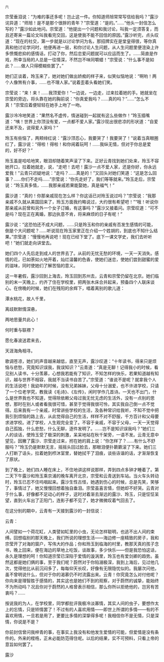     六 

   宗莹垂泪说：“为难的事还多呢！岂止这一件。你知道师旭常常写信给我吗？”露沙诧异道：“师旭！是不是那个很胖的青年？”宗莹道：“是的。”……“他头一封信怎么写的？”露沙如此地问。宗莹道：“他提出一个问题和我讨论，叫我一定须答复，而且还寄来一篇论文叫我看完交回，这是使我不能不回信的原因。”露沙听完，点头叹道：“现在的社交，第一步就是以讨论学问为名，那招牌实在是堂皇得很，等你真真和他讨论学问时，他便再进一层，和你讨论人生问题，从人生问题里便渲染上许多愤慨悲抑的感情话，打动了你，然后恋爱问题就可以应运而生了。……简直是作戏，所幸当局的人总是一往情深，不然岂不味同嚼蜡！”宗莹说：“什么事不是如此？……做人只得模糊些罢了。”

   她们正谈着，玲玉来了，她对她们做出娇痴的样子来，似笑似恼地说：“啊哟！两个人像煞有介事，……也不理人家。”说着歪着头看她们笑。

   宗莹说：“来！来！……我顶爱你！”一边说，一边走，过来拉着她的手。她就坐在宗莹的旁边，将头靠在她的胸前说：“你真爱我吗？……真的吗？”……“怎么不真！”宗莹应着便轻轻在她手上吻了一吻。

   露沙冷冷地笑道：“果然名不虚传，情迷碰到一起就有这么些做作！”玲玉插嘴道：“咦！世界上你顶没有爱，一点都不爱人家。”露沙现出很悲凉的形状道：“自爱还来不及，说得爱人家吗？”

   玲玉有些恼了，两颊绯红说：“露沙顶忍心，我要哭了！我要哭了！”说着当真眼圈红了，露沙说：“得啦！得啦！和你闹着玩呵！……我纵无情，但对于你总是爱的，好不好？”

   玲玉虽是哈哈地笑，眼泪却随着笑声滚了下来。正好云青找到她们处来，玲玉不容她开口，拉着她就走，说，“走吧！去吧！露沙一点不爱人家，还是你好，你永远爱我！”云青只迟疑地说：“走吗？……真是的！”又回头对她们笑道：“这是怎么回事？……你们不走吗……”宗莹说：“你先走好了，我们等等就来。”玲玉走后，宗莹说：“玲玉真多情，……我那亲戚若果能娶她，真是福气！”

   露沙道：“真的！你那亲戚现在怎么样？你这话已对玲玉说过吗？”宗莹说：“我那亲戚不久就从美国回来了，玲玉方面我约略说过，大约很有希望吧！”“哦！听说你那亲戚从前曾和另外一个女子订婚，有这事吗？”露沙又接着问。宗莹叹道：“可不是吗？现在正在离婚，那边执意不肯，将来麻烦的日子有呢！”

   露沙说：“这恐怕还不成大问题，……只是玲玉和你的亲戚有否发生感情的可能，倒是个大问题呢？……听说现在玲玉家里正在介绍一个姓胡的，到底也不知什么结果。”宗莹道：“慢慢地再说吧！现在已经下堂了。底下一课文学史，我们去听听吧！”她们就走向讲堂去。

   她们四个人先后走到成人的世界去了。从前的无忧无愁的环境，一天一天消失。感情的花，已如荼如火地开着，灿烂温馨的色香，使她们迷恋，使她们尝到甜蜜的爱的滋味，同时使她们了解苦恼的意义。

   这一年暑假，露沙回到上海去，玲玉回到苏州去，云青和宗莹仍留在北京。她们临别的末一天晚上，约齐了住在学校里，把两张木床合并起来，预备四个人联床谈心。在傍晚的时候，她们在残阳的余辉下，唱着离别的歌儿道：

   潭水桃花，故人千里，

   离歧默默情深悬，

   两地思量共此心！

   何时重与联襟？

   愿化春波送君来去，

   天涯海角相寻。

   歌调苍凉，她们的声音越来越低，直至无声，露沙叹道：“十年读书，得来只是烦恼与悲愁，究竟知识误我，我误知识？”云青道：“真是无聊！记得我小的时候，看见别人读书，十分羡慕，心想我若能有了知识，不知怎样的快乐，若果知道越有知识，越与世界不相容，我就不当读书自苦了。”宗莹道：“谁说不是呢？就拿我个人的生活说吧！我幼年的时候，没有兄弟姊妹，父母十分溺爱，也不许进学校，只请了一个位老学究，教我读《毛诗》、《左传》，闲时学作几首诗。一天也不出门，什么是世界我也不知道，觉得除依赖父母过我无忧无虑的生活外，没有一点别的思想，那时在别人或者看我很可惜，甚至于觉得我很可怜，其实我自己倒一点不觉得。后来我有一个亲戚，时常讲些学校的生活，及各种常识给我听，不知不觉中把我引到烦恼的路上去，从此觉得自己的生活，样样不对不舒服，千方百计和父母要求进学校。进了学校，人生观完全变了。不容于亲戚，不容于父母，一天一天觉得自己孤独，什么悲愁，什么无聊，逐件发明了。……岂不是知识误我吗？”她们三人的谈话，使玲玉受了极深的刺激，呆呆地站在秋千架旁，一语不发。云青无意中望见，因撇了露沙、宗莹走过来，拊在她的肩上说：“你怎样了？……有什么不舒服吗？”玲玉仍是默默无言，摇摇头回过脸去，那眼泪便扑簌簌滚了下来。她们三人打断了话头，拉着她到栉沐室里，替她拭干了泪痕，谈些诙谐的话，才渐渐恢复了原状。

   到了晚上，她们四人睡在床上，不住地讲这样说那样，弄到四点多钟才睡着了。第二天下午露沙和玲玉乘京浦的晚车离开北京，宗莹和云青送到车站。当火车头转动时，玲玉已忍不住呜咽起来。露沙生性古怪，她遇到伤心的时候，总是先笑，笑够了，事情过了，她又慢慢回想着独自垂泪。宗莹虽喜言情，但她却不好哭。云青对于什么事，好像都不足动心的样子，这时对着渐去渐远的露沙、玲玉，只是怔怔呆望，直到火车出了正阳门，连影子都不见了，她才微微叹着气回去了。

   在这分别的期中，云青有一天接到露沙的一封信说：

   云青：

   人间譬如一个荷花缸，人类譬如缸里的小虫，无论怎样聪明，也逃不出人间的束缚。回想临别的那天晚上，我们所说的理想生活——海边修一座精致的房子，我和宗莹开了对海的窗户，写伟大的作品；你和玲玉到临海的村里，教那天真的孩子念书，晚上回来，便在海边的草地上吃饭，谈故事，多少快乐——但是我恐怕这话，永久是理想的呵！你知道宗莹已深陷于爱情的漩涡里，玲玉也有爱剑卿的趋势。虽然这都是她们俩的事，至于我们呢？蔚然对于你陷溺极深，我到上海后，见过他几次，觉得他比从前沉闷多了，每每仰天长叹，好像有无限隐忧似的。我屡次问他，虽不曾明说什么，但对于你的渴慕仍不时流露出来。云青！你究竟怎么对付他呢？你向来是理智胜于感情的，其实这也是她们不到的观察，对于蔚然的诚挚，能始终不为所动吗？况且你对于蔚然的人格曾表示相信，那么你所以拒绝他的，岂另有苦衷吗？……

   按说我的为人，在学校里，同学都批评我极冷淡寡情，其实人间的虫子，要想作太上的忘情，只是矫情罢了！不过有的人喜欢用情——即世上所谓的多情——有的不喜欢用情，一旦若是用了，更要比多情的深挚得多呢！我相信你不是无情，只是深情，你说是不是？

   你前封信曾问我梓青的事，在事实上我没有和他发生爱情的可能，但爱情是没有条件的。外来的桎梏，正未必能防范得住呢。以后的结果，实不可预料，只看上帝的意旨如何罢了。

   露沙

